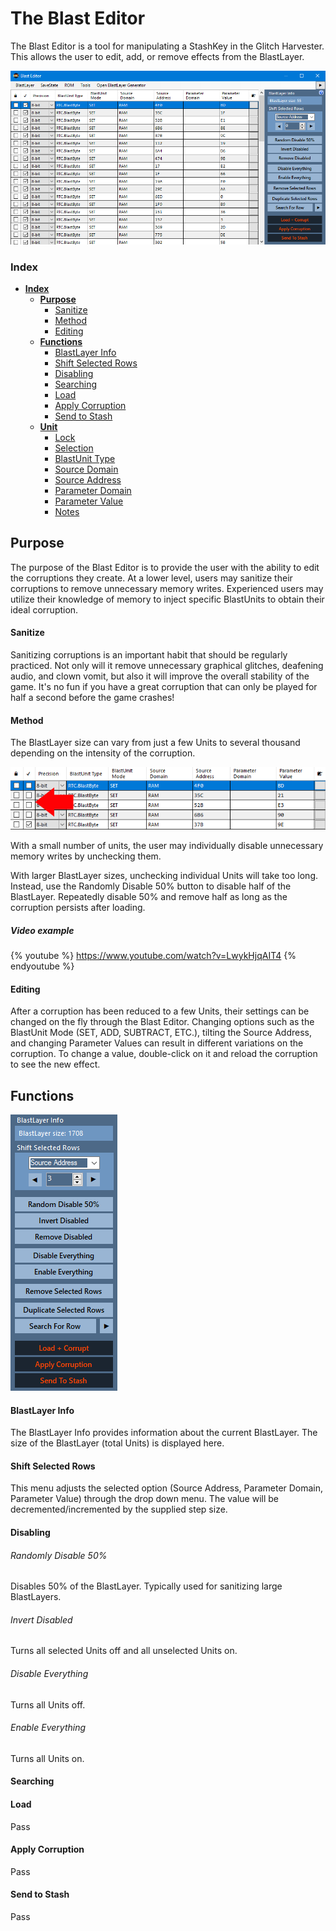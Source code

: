 # The Blast Editor

The Blast Editor is a tool for manipulating a StashKey in the Glitch Harvester.  This allows the user to edit, add, or remove effects from the BlastLayer.  

![RTC 3.8 Blast Editor](/assets/blast-editor-guide/blast-full-image.png)


### Index

* [**Index**](#index "Self appointed!")
  * [**Purpose**](#purpose)
    * [Sanitize](#Sanitize)
    * [Method](#method)
    * [Editing](#editing)
  * [**Functions**](#functions)
  	* [BlastLayer Info](#blastlayer-info)
  	* [Shift Selected Rows](#shift-selected-rows)
  	* [Disabling](#disabling-functions)
  	* [Searching](#searching)
  	* [Load](#load)
  	* [Apply Corruption](#apply-corruption)
  	* [Send to Stash](#send-to-stash)
  * [**Unit**](#category)
  	* [Lock](#lock)
  	* [Selection](#selection)
  	* [BlastUnit Type](#blastunit-type)
  	* [Source Domain](#source-domain)
  	* [Source Address](#source-address)
  	* [Parameter Domain](#parameter-domain)
  	* [Parameter Value](#parameter-value)
  	* [Notes](#notes)

## Purpose

The purpose of the Blast Editor is to provide the user with the ability to edit the corruptions they create.  At a lower level, users may sanitize their corruptions to remove unnecessary memory writes.  Experienced users may utilize their knowledge of memory to inject specific BlastUnits to obtain their ideal corruption.

#### Sanitize

Sanitizing corruptions is an important habit that should be regularly practiced.  Not only will it remove unnecessary graphical glitches, deafening audio, and clown vomit, but also it will improve the overall stability of the game.  It's no fun if you have a great corruption that can only be played for half a second before the game crashes!

#### Method

The BlastLayer size can vary from just a few Units to several thousand depending on the intensity of the corruption.  

![Small BlastLayer Size](/assets/blast-editor-guide/blast-layer-individual.png)

With a small number of units, the user may individually disable unnecessary memory writes by unchecking them.  

With larger BlastLayer sizes, unchecking individual Units will take too long.  Instead, use the Randomly Disable 50% button to disable half of the BlastLayer.  Repeatedly disable 50% and remove half as long as the corruption persists after loading.

##### Video example

{% youtube %} https://www.youtube.com/watch?v=LwykHjqAIT4 {% endyoutube %}

#### Editing

After a corruption has been reduced to a few Units, their settings can be changed on the fly through the Blast Editor.  Changing options such as the BlastUnit Mode (SET, ADD, SUBTRACT, ETC.), tilting the Source Address, and changing Parameter Values can result in different variations on the corruption.  To change a value, double-click on it and reload the corruption to see the new effect.

## Functions

![Blast Editor Functions](/assets/blast-editor-guide/blast-functions.png)

#### BlastLayer Info

The BlastLayer Info provides information about the current BlastLayer.  The size of the BlastLayer (total Units) is displayed here.

#### Shift Selected Rows

This menu adjusts the selected option (Source Address, Parameter Domain, Parameter Value) through the drop down menu.  The value will be decremented/incremented by the supplied step size.

#### Disabling

###### Randomly Disable 50% 

Disables 50% of the BlastLayer.  Typically used for sanitizing large BlastLayers.

###### Invert Disabled

Turns all selected Units off and all unselected Units on.

###### Disable Everything

Turns all Units off.

###### Enable Everything

Turns all Units on.

#### Searching



#### Load

Pass

#### Apply Corruption

Pass

#### Send to Stash

Pass